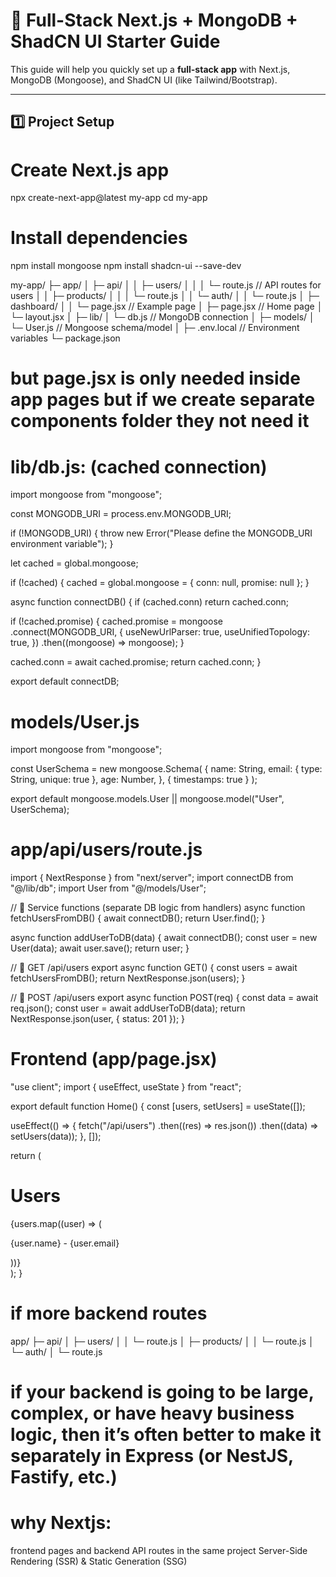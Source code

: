 # 🚀 Full-Stack Next.js + MongoDB + ShadCN UI Starter Guide

This guide will help you quickly set up a **full-stack app** with Next.js, MongoDB (Mongoose), and ShadCN UI (like Tailwind/Bootstrap).

---

## 1️⃣ Project Setup


# Create Next.js app
npx create-next-app@latest my-app
cd my-app

# Install dependencies
npm install mongoose
npm install shadcn-ui --save-dev

my-app/
 ├─ app/
 │   ├─ api/
 │   │   ├─ users/
 │   │   │   └─ route.js       // API routes for users
 │   │   ├─ products/
 │   │   │   └─ route.js
 │   │   └─ auth/
 │   │       └─ route.js
 │   ├─ dashboard/
 │   │   └─ page.jsx           // Example page
 │   ├─ page.jsx               // Home page
 │   └─ layout.jsx
 │
 ├─ lib/
 │   └─ db.js                  // MongoDB connection
 │
 ├─ models/
 │   └─ User.js                // Mongoose schema/model
 │
 ├─ .env.local                 // Environment variables
 └─ package.json


# but page.jsx is only needed inside app pages but if we create separate components folder they not need it


# lib/db.js: (cached connection)

import mongoose from "mongoose";

const MONGODB_URI = process.env.MONGODB_URI;

if (!MONGODB_URI) {
  throw new Error("Please define the MONGODB_URI environment variable");
}

let cached = global.mongoose;

if (!cached) {
  cached = global.mongoose = { conn: null, promise: null };
}

async function connectDB() {
  if (cached.conn) return cached.conn;

  if (!cached.promise) {
    cached.promise = mongoose
      .connect(MONGODB_URI, {
        useNewUrlParser: true,
        useUnifiedTopology: true,
      })
      .then((mongoose) => mongoose);
  }

  cached.conn = await cached.promise;
  return cached.conn;
}

export default connectDB;


# models/User.js

import mongoose from "mongoose";

const UserSchema = new mongoose.Schema(
  {
    name: String,
    email: { type: String, unique: true },
    age: Number,
  },
  { timestamps: true }
);

export default mongoose.models.User || mongoose.model("User", UserSchema);


# app/api/users/route.js

import { NextResponse } from "next/server";
import connectDB from "@/lib/db";
import User from "@/models/User";

// 📌 Service functions (separate DB logic from handlers)
async function fetchUsersFromDB() {
  await connectDB();
  return User.find();
}

async function addUserToDB(data) {
  await connectDB();
  const user = new User(data);
  await user.save();
  return user;
}

// 📌 GET /api/users
export async function GET() {
  const users = await fetchUsersFromDB();
  return NextResponse.json(users);
}

// 📌 POST /api/users
export async function POST(req) {
  const data = await req.json();
  const user = await addUserToDB(data);
  return NextResponse.json(user, { status: 201 });
}

# Frontend (app/page.jsx)

"use client";
import { useEffect, useState } from "react";

export default function Home() {
  const [users, setUsers] = useState([]);

  useEffect(() => {
    fetch("/api/users")
      .then((res) => res.json())
      .then((data) => setUsers(data));
  }, []);

  return (
    <div className="p-6">
      <h1 className="text-2xl font-bold mb-4">Users</h1>
      {users.map((user) => (
        <p key={user._id}>
          {user.name} - {user.email}
        </p>
      ))}
    </div>
  );
}


# if more backend routes

app/
 ├─ api/
 │   ├─ users/
 │   │   └─ route.js
 │   ├─ products/
 │   │   └─ route.js
 │   └─ auth/
 │       └─ route.js


# if your backend is going to be large, complex, or have heavy business logic, then it’s often better to make it separately in Express (or NestJS, Fastify, etc.)

# why Nextjs:

frontend pages and backend API routes in the same project
Server-Side Rendering (SSR) & Static Generation (SSG)


```bash


